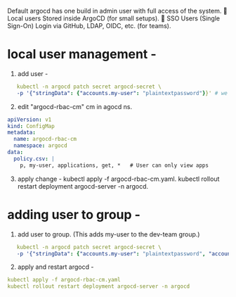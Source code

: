 Default argocd has one build in admin user with full access of the system.
🔹 Local users Stored inside ArgoCD (for small setups).
🔹 SSO Users (Single Sign-On) Login via GitHub, LDAP, OIDC, etc. (for teams).

# local user management - 
1. add user - 
```yaml
   kubectl -n argocd patch secret argocd-secret \
   -p '{"stringData": {"accounts.my-user": "plaintextpassword"}}' # we created my-user with password. 
```

2. edit "argocd-rbac-cm" cm in agocd ns.
```yml
apiVersion: v1
kind: ConfigMap
metadata:
  name: argocd-rbac-cm
  namespace: argocd
data:
  policy.csv: |
    p, my-user, applications, get, *   # User can only view apps
```

3. apply change - 
kubectl apply -f argocd-rbac-cm.yaml.
kubectl rollout restart deployment argocd-server -n argocd.


# adding user to group - 
1. add user to group. (This adds my-user to the dev-team group.)
```yaml
   kubectl -n argocd patch secret argocd-secret \
   -p '{"stringData": {"accounts.my-user": "plaintextpassword", "accounts.my-user.groups": "dev-team"}}'
```

2. apply and restart argocd - 
```yaml
kubectl apply -f argocd-rbac-cm.yaml
kubectl rollout restart deployment argocd-server -n argocd
```
